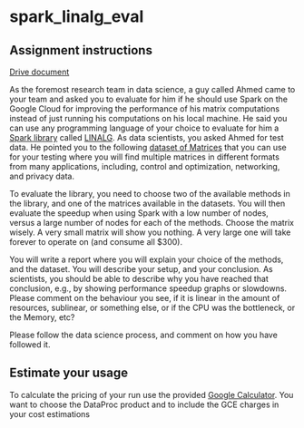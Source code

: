 # spark_linalg_eval

## Assignment instructions

[Drive document](https://docs.google.com/document/d/1D6xGA-gf5tV6njvIIySMIDXnS7Ay0YAI2eoepXWoX8c/edit)

As the foremost research team in data science, a guy called Ahmed came to your team and asked you to evaluate for him if he should use Spark on the Google Cloud for improving the performance of his matrix computations instead of just running his computations on his local machine. He said you can use any programming language of your choice to evaluate for him a [Spark library](http://spark.apache.org/docs/2.4.3/api/python/pyspark.mllib.html#module-pyspark.mllib.linalg) called [LINALG](https://shivaram.org/publications/matrix-spark-kdd.pdf). As data scientists, you asked Ahmed for test data. He pointed you to the following [dataset of Matrices](https://sparse.tamu.edu/) that you can use for your testing where you will find multiple matrices in different formats from many applications, including, control and optimization, networking, and privacy data.

To evaluate the library, you need to choose two of the available methods in the library, and one of the matrices available in the datasets. You will then evaluate the speedup when using Spark with a low number of nodes, versus a large number of nodes for each of the methods. Choose the matrix wisely. A very small matrix will show you nothing. A very large one will take forever to operate on (and consume all $300).   

You will write a report where you will explain your choice of the methods, and the dataset. You will describe your setup, and your conclusion. As scientists, you should be able to describe why you have reached that conclusion, e.g., by showing performance speedup graphs or slowdowns. Please comment on the behaviour you see, if it is linear in the amount of resources, sublinear, or something else, or if the CPU was the bottleneck, or the Memory, etc? 

Please follow the data science process, and comment on how you have followed it.

## Estimate your usage

To calculate the pricing of your run use the provided [Google Calculator](https://cloud.google.com/products/calculator/). You want to choose the DataProc product and to include the GCE charges in your cost estimations

